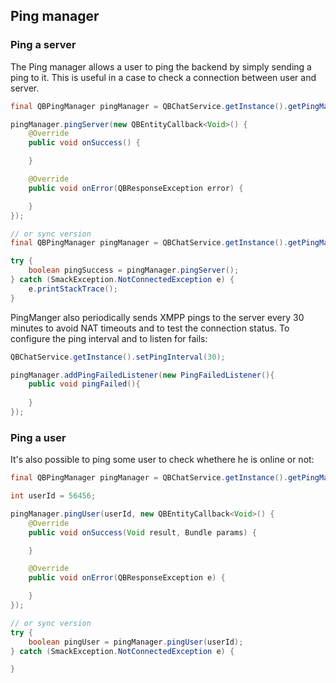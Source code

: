 <span id="Ping_manager" class="on_page_navigation"></span>
## Ping manager

### Ping a server
The Ping manager allows a user to ping the backend by simply sending a ping to it. This is useful in a case to check a connection between user and server. 

```java
final QBPingManager pingManager = QBChatService.getInstance().getPingManager();

pingManager.pingServer(new QBEntityCallback<Void>() {
    @Override
    public void onSuccess() {

    }

    @Override
    public void onError(QBResponseException error) {

    }
});

// or sync version
final QBPingManager pingManager = QBChatService.getInstance().getPingManager();

try {
    boolean pingSuccess = pingManager.pingServer();
} catch (SmackException.NotConnectedException e) {
    e.printStackTrace();
}
```

PingManger also periodically sends XMPP pings to the server every 30 minutes to avoid NAT timeouts and to test the connection status. To configure the ping interval and to listen for fails: 

```java
QBChatService.getInstance().setPingInterval(30);

pingManager.addPingFailedListener(new PingFailedListener(){
    public void pingFailed(){
    
    }
});
```

### Ping a user

It's also possible to ping some user to check whethere he is online or not:
```java
final QBPingManager pingManager = QBChatService.getInstance().getPingManager();

int userId = 56456;

pingManager.pingUser(userId, new QBEntityCallback<Void>() {
    @Override
    public void onSuccess(Void result, Bundle params) {

    }

    @Override
    public void onError(QBResponseException e) {

    }
});

// or sync version
try {
    boolean pingUser = pingManager.pingUser(userId);
} catch (SmackException.NotConnectedException e) {

}
```
